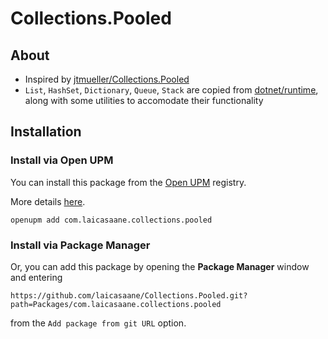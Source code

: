 # Collections.Pooled

## About

- Inspired by [jtmueller/Collections.Pooled](https://github.com/jtmueller/Collections.Pooled)
- `List`, `HashSet`, `Dictionary`, `Queue`, `Stack` are copied from [dotnet/runtime](https://github.com/dotnet/runtime/blob/main/src/libraries/System.Private.CoreLib/src/System/Collections/Generic/), along with some utilities to accomodate their functionality


## Installation

### Install via Open UPM

You can install this package from the [Open UPM](https://openupm.com/packages/com.laicasaane.collections.pooled/) registry.

More details [here](https://github.com/openupm/openupm-cli#installation).

```
openupm add com.laicasaane.collections.pooled
```


### Install via Package Manager

Or, you can add this package by opening the **Package Manager** window and entering

```
https://github.com/laicasaane/Collections.Pooled.git?path=Packages/com.laicasaane.collections.pooled
```

from the `Add package from git URL` option.
